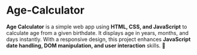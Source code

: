 # Age-Calculator
**Age Calculator** is a simple web app using **HTML, CSS, and JavaScript** to calculate age from a given birthdate. It displays age in years, months, and days instantly. With a responsive design, this project enhances **JavaScript date handling, DOM manipulation, and user interaction** skills. 🚀
